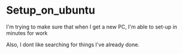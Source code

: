 # Setup_on_ubuntu

I'm trying to make sure that when I get a new PC, I'm able to set-up in minutes for work

Also, I dont like searching for things I've already done.
